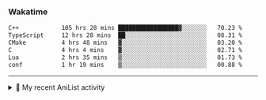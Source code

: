 ### Wakatime
<!--START_SECTION:waka-->

```txt
C++            105 hrs 28 mins █████████████████▓░░░░░░░   70.23 %
TypeScript     12 hrs 28 mins  ██░░░░░░░░░░░░░░░░░░░░░░░   08.31 %
CMake          4 hrs 48 mins   ▓░░░░░░░░░░░░░░░░░░░░░░░░   03.20 %
C              4 hrs 4 mins    ▓░░░░░░░░░░░░░░░░░░░░░░░░   02.71 %
Lua            2 hrs 35 mins   ▒░░░░░░░░░░░░░░░░░░░░░░░░   01.73 %
conf           1 hr 19 mins    ▒░░░░░░░░░░░░░░░░░░░░░░░░   00.88 %
```

<!--END_SECTION:waka-->

<!--
<h4>Leetcode</h4>

![Leetcode](https://leetcard.jacoblin.cool/f01zy?ext=heatmap)
-->

---

<details>
  <summary>🌸 My recent AniList activity</summary>

  <!-- ANILIST_ACTIVITY:start -->

-   📺 Completed [Mushoku Tensei: Jobless Reincarnation Season 2](https://anilist.co/anime/146065) (16:01 28 June 2025)
-   📺 Completed [Mushoku Tensei: Jobless Reincarnation Cour 2](https://anilist.co/anime/127720) (22:33 25 June 2025)
-   📺 Completed [Mushoku Tensei: Jobless Reincarnation](https://anilist.co/anime/108465) (15:57 25 June 2025)
-   📺 Watched episode 2 - 10 of [Vinland Saga Season 2](https://anilist.co/anime/136430) (15:45 24 June 2025)
-   📺 Completed [Vinland Saga](https://anilist.co/anime/101348) (15:12 23 June 2025)

  <!-- ANILIST_ACTIVITY:end -->
</details>
